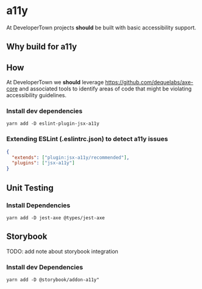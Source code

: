 # a11y

At DeveloperTown projects **should** be built with basic accessibility support.

## Why build for a11y

## How

At DeveloperTown we **should** leverage https://github.com/dequelabs/axe-core and associated tools to identify areas of code that might be violating accessibility guidelines.

### Install dev dependencies

```
yarn add -D eslint-plugin-jsx-a11y
```

### Extending ESLint (.eslintrc.json) to detect a11y issues

```json
{
  "extends": ["plugin:jsx-a11y/recommended"],
  "plugins": ["jsx-a11y"]
}
```

## Unit Testing

### Install Dependencies

```
yarn add -D jest-axe @types/jest-axe
```

## Storybook

TODO: add note about storybook integration

### Install dev Dependencies

```
yarn add -D @storybook/addon-a11y"
```
